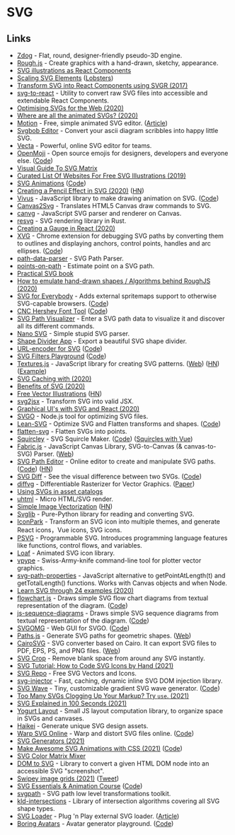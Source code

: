 # SVG

## Links

- [Zdog](https://zzz.dog/) - Flat, round, designer-friendly pseudo-3D engine.
- [Rough.js](https://github.com/pshihn/rough) - Create graphics with a hand-drawn, sketchy, appearance.
- [SVG illustrations as React Components](https://blog.prototypr.io/svg-illustrations-as-react-components-f0e7be304eb6)
- [Scaling SVG Elements](https://wattenberger.com/guide/scaling-svg) ([Lobsters](https://lobste.rs/s/luuqzc/svg_is_telescope_into_another_world))
- [Transform SVG into React Components using SVGR (2017)](https://gregberge.com/blog/svg-to-react-component-with-svgr)
- [svg-to-react](https://github.com/twilio-labs/svg-to-react) - Utility to convert raw SVG files into accessible and extendable React Components.
- [Optimising SVGs for the Web (2020)](https://css-irl.info/optimising-svgs-for-the-web/)
- [Where are all the animated SVGs? (2020)](https://www.getmotion.io/blog/where-are-all-the-animated-svgs/)
- [Motion](https://www.getmotion.io/) - Free, simple animated SVG editor. ([Article](https://www.getmotion.io/blog/introducing-motion/))
- [Svgbob Editor](https://ivanceras.github.io/svgbob-editor/) - Convert your ascii diagram scribbles into happy little SVG.
- [Vecta](https://vecta.io/) - Powerful, online SVG editor for teams.
- [OpenMoji](https://openmoji.org/) - Open source emojis for designers, developers and everyone else. ([Code](https://github.com/hfg-gmuend/openmoji))
- [Visual Guide To SVG Matrix](https://github.com/afternoon2/svg-matrix-visual-guide)
- [Curated List Of Websites For Free SVG Illustrations (2019)](https://wweb.dev/resources/free-svg-illustrations)
- [SVG Animations](https://andrew.wang-hoyer.com/experiments/svg-animations/) ([Code](https://github.com/ndrwhr/svg-animation-src))
- [Creating a Pencil Effect in SVG (2020)](https://heredragonsabound.blogspot.com/2020/02/creating-pencil-effect-in-svg.html) ([HN](https://news.ycombinator.com/item?id=22645959))
- [Vivus](http://maxwellito.github.io/vivus/) - JavaScript library to make drawing animation on SVG. ([Code](https://github.com/maxwellito/vivus))
- [Canvas2Svg](https://github.com/gliffy/canvas2svg) - Translates HTML5 Canvas draw commands to SVG.
- [canvg](https://github.com/canvg/canvg) - JavaScript SVG parser and renderer on Canvas.
- [resvg](https://github.com/RazrFalcon/resvg) - SVG rendering library in Rust.
- [Creating a Gauge in React (2020)](https://wattenberger.com/blog/gauge)
- [XVG](https://xvg.now.sh/) - Chrome extension for debugging SVG paths by converting them to outlines and displaying anchors, control points, handles and arc ellipses. ([Code](https://github.com/winkerVSbecks/xvg))
- [path-data-parser](https://github.com/pshihn/path-data-parser) - SVG Path Parser.
- [points-on-path](https://github.com/pshihn/points-on-path) - Estimate point on a SVG path.
- [Practical SVG book](https://abookapart.com/products/practical-svg)
- [How to emulate hand-drawn shapes / Algorithms behind RoughJS (2020)](https://shihn.ca/posts/2020/roughjs-algorithms/)
- [SVG for Everybody](https://jonneal.dev/svg4everybody/) - Adds external spritemaps support to otherwise SVG-capable browsers. ([Code](https://github.com/jonathantneal/svg4everybody))
- [CNC Hershey Font Tool](https://msurguy.github.io/cnc-text-tool/) ([Code](https://github.com/msurguy/cnc-text-tool))
- [SVG Path Visualizer](https://svg-path-visualizer.netlify.app/) - Enter a SVG path data to visualize it and discover all its different commands.
- [Nano SVG](https://github.com/memononen/nanosvg) - Simple stupid SVG parser.
- [Shape Divider App](https://www.shapedivider.app/) - Export a beautiful SVG shape divider.
- [URL-encoder for SVG](https://yoksel.github.io/url-encoder/) ([Code](https://github.com/yoksel/url-encoder))
- [SVG Filters Playground](https://yoksel.github.io/svg-filters/#/) ([Code](https://github.com/yoksel/svg-filters))
- [Textures.js](https://github.com/riccardoscalco/textures) - JavaScript library for creating SVG patterns. ([Web](https://riccardoscalco.it/textures/)) ([HN](https://news.ycombinator.com/item?id=23673534)) ([Example](https://observablehq.com/@bradydowling/textures))
- [SVG Caching with <use> (2020)](https://paco.im/blog/svg-caching-with-use)
- [Benefits of SVG (2020)](https://dev.to/alexi_be3/benefits-of-svg-10mn)
- [Free Vector Illustrations](https://www.pixeltrue.com/free-illustrations) ([HN](https://news.ycombinator.com/item?id=24048508))
- [svg2jsx](https://github.com/balajmarius/svg2jsx) - Transform SVG into valid JSX.
- [Graphical UI's with SVG and React (2020)](https://datalanguage.com/blog/graphical-uis-with-svg-and-react-part-1-declarative-graphics)
- [SVGO](https://github.com/svg/svgo) - Node.js tool for optimizing SVG files.
- [Lean-SVG](https://lean-svg.netlify.app/) - Optimize SVG and Flatten transforms and shapes. ([Code](https://github.com/upendra-web/lean-svg))
- [flatten-svg](https://github.com/nornagon/flatten-svg) - Flatten SVGs into points.
- [Squircley](https://squircley.app/) - SVG Squircle Maker. ([Code](https://github.com/georgedoescode/squircle)) ([Squircles with Vue](https://codepen.io/simeydotme/pen/oOGmYe))
- [Fabric.js](https://github.com/fabricjs/fabric.js) - JavaScript Canvas Library, SVG-to-Canvas (& canvas-to-SVG) Parser. ([Web](http://fabricjs.com/))
- [SVG Path Editor](https://yqnn.github.io/svg-path-editor/) - Online editor to create and manipulate SVG paths. ([Code](https://github.com/Yqnn/svg-path-editor)) ([HN](https://news.ycombinator.com/item?id=24998532))
- [SVG Diff](https://svgdiff.now.sh/) - See the visual difference between two SVGs. ([Code](https://github.com/stipsan/svgdiff))
- [diffvg](https://people.csail.mit.edu/tzumao/diffvg/) - Differentiable Rasterizer for Vector Graphics. ([Paper](https://people.csail.mit.edu/tzumao/diffvg/))
- [Using SVGs in asset catalogs](https://bjango.com/articles/svgassetcatalogs/)
- [uhtml](https://github.com/WebReflection/uhtml) - Micro HTML/SVG render.
- [Simple Image Vectorization](https://wordsandbuttons.online/simple_image_vectorization.html) ([HN](https://news.ycombinator.com/item?id=24957120))
- [Svglib](https://github.com/deeplook/svglib) - Pure-Python library for reading and converting SVG.
- [IconPark](https://github.com/bytedance/IconPark) - Transform an SVG icon into multiple themes, and generate React icons，Vue icons, SVG icons.
- [PSVG](https://github.com/LingDong-/psvg) - Programmable SVG. Introduces programming language features like functions, control flows, and variables.
- [Loaf](https://getloaf.io/) - Animated SVG icon library.
- [vpype](https://github.com/abey79/vpype) - Swiss-Army-knife command-line tool for plotter vector graphics.
- [svg-path-properties](https://github.com/rveciana/svg-path-properties) - JavaScript alternative to getPointAtLength(t) and getTotalLength() functions. Works with Canvas objects and when Node.
- [Learn SVG through 24 examples (2020)](https://www.youtube.com/watch?v=kBT90nwUb_o)
- [flowchart.js](http://flowchart.js.org/) - Draws simple SVG flow chart diagrams from textual representation of the diagram. ([Code](https://github.com/adrai/flowchart.js))
- [js-sequence-diagrams](https://bramp.github.io/js-sequence-diagrams/) - Draws simple SVG sequence diagrams from textual representation of the diagram. ([Code](https://github.com/bramp/js-sequence-diagrams))
- [SVGOMG](https://jakearchibald.github.io/svgomg/) - Web GUI for SVGO. ([Code](https://github.com/jakearchibald/svgomg))
- [Paths.js](https://github.com/andreaferretti/paths-js) - Generate SVG paths for geometric shapes. ([Web](http://andreaferretti.github.io/paths-js-react-demo/))
- [CairoSVG](https://github.com/Kozea/CairoSVG) - SVG converter based on Cairo. It can export SVG files to PDF, EPS, PS, and PNG files. ([Web](https://www.courtbouillon.org/cairosvg))
- [SVG Crop](https://svgcrop.com/) - Remove blank space from around any SVG instantly.
- [SVG Tutorial: How to Code SVG Icons by Hand (2021)](https://www.aleksandrhovhannisyan.com/blog/svg-tutorial-how-to-code-svg-icons-by-hand/)
- [SVG Repo](https://www.svgrepo.com/) - Free SVG Vectors and Icons.
- [svg-injector](https://github.com/tanem/svg-injector) - Fast, caching, dynamic inline SVG DOM injection library.
- [SVG Wave](https://svgwave.in/) - Tiny, customizable gradient SVG wave generator. ([Code](https://github.com/anup-a/svgwave))
- [Too Many SVGs Clogging Up Your Markup? Try `use`. (2021)](https://css-tricks.com/too-many-svgs-clogging-up-your-markup-try-use/)
- [SVG Explained in 100 Seconds (2021)](https://www.youtube.com/watch?v=emFMHH2Bfvo)
- [Yogurt Layout](https://github.com/accurat/yogurt-layout) - Small JS layout computation library, to organize space in SVGs and canvases.
- [Haikei](https://haikei.app/) - Generate unique SVG design assets.
- [Warp SVG Online](https://pavellaptev.github.io/warp-svg/) - Warp and distort SVG files online. ([Code](https://github.com/PavelLaptev/warp-svg))
- [SVG Generators (2021)](https://www.smashingmagazine.com/2021/03/svg-generators/)
- [Make Awesome SVG Animations with CSS (2021)](https://www.youtube.com/watch?v=UTHgr6NLeEw) ([Code](https://github.com/fireship-io/animated-svg-demo))
- [SVG Color Matrix Mixer](https://www.fecolormatrix.com/)
- [DOM to SVG](https://github.com/felixfbecker/dom-to-svg) - Library to convert a given HTML DOM node into an accessible SVG "screenshot".
- [Swipey image grids (2021)](https://www.cassie.codes/posts/swipey-image-grids/) ([Tweet](https://twitter.com/cassiecodes/status/1378656290273173509))
- [SVG Essentials & Animation Course](https://frontendmasters.com/courses/svg-essentials-animation/) ([Code](https://github.com/sdras/svg-workshop))
- [svgpath](https://github.com/fontello/svgpath) - SVG path low level transformations toolkit.
- [kld-intersections](https://github.com/thelonious/kld-intersections) - Library of intersection algorithms covering all SVG shape types.
- [SVG Loader](https://github.com/shubhamjain/svg-loader) - Plug 'n Play external SVG loader. ([Article](https://css-tricks.com/svg-loader-a-different-way-to-work-with-external-svg/))
- [Boring Avatars](https://boringavatars.com/) - Avatar generator playground. ([Code](https://github.com/boringdesigners/boring-avatars))
